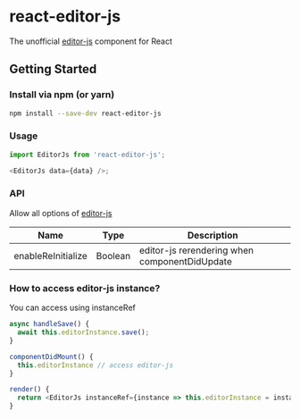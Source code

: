 # react-editor-js

The unofficial [editor-js](https://editorjs.io/) component for React

## Getting Started

### Install via npm (or yarn)

```bash
npm install --save-dev react-editor-js
```

### Usage

```js
import EditorJs from 'react-editor-js';

<EditorJs data={data} />;
```

### API

Allow all options of [editor-js](https://github.com/codex-team/editor.js/blob/master/types/configs/editor-config.d.ts)

| Name               | Type    | Description                                   |
| ------------------ | ------- | --------------------------------------------- |
| enableReInitialize | Boolean | editor-js rerendering when componentDidUpdate |

### How to access editor-js instance?

You can access using instanceRef

```js
async handleSave() {
  await this.editorInstance.save();
}

componentDidMount() {
  this.editorInstance // access editor-js
}

render() {
  return <EditorJs instanceRef={instance => this.editorInstance = instance} data={data} />
}
```
